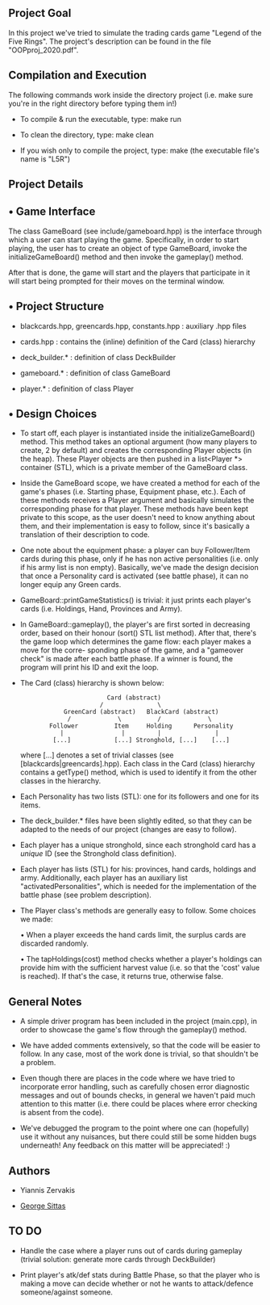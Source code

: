 
Project Goal
------------

In this project we've tried to simulate the trading cards game
"Legend of the Five Rings". The project's description can be
found in the file "OOPproj_2020.pdf".

Compilation and Execution
-------------------------

The following commands work inside the directory project
(i.e. make sure you're in the right directory before typing them in!)

- To compile & run the executable, type: make run
- To clean the directory, type:          make clean

- If you wish only to compile the project, type: make
  (the executable file's name is "L5R")

Project Details
---------------

• Game Interface
  --------------

  The class GameBoard (see include/gameboard.hpp) is the interface through
  which a user can start playing the game. Specifically, in order to start
  playing, the user has to create an object of type GameBoard, invoke the
  initializeGameBoard() method and then invoke the gameplay() method.

  After that is done, the game will start and the players that participate
  in it will start being prompted for their moves on the terminal window.

• Project Structure
  -----------------

  - blackcards.hpp, greencards.hpp, constants.hpp : auxiliary .hpp files
  - cards.hpp : contains the (inline) definition of the Card (class) hierarchy

  - deck_builder.* : definition of class DeckBuilder
  - gameboard.*    : definition of class GameBoard
  - player.*       : definition of class Player

• Design Choices
  --------------

  - To start off, each player is instantiated inside the initializeGameBoard()
    method. This method takes an optional argument (how many players to create,
    2 by default) and creates the corresponding Player objects (in the heap).
    These Player objects are then pushed in a list<Player *> container (STL),
    which is a private member of the GameBoard class.

  - Inside the GameBoard scope, we have created a method for each of the game's
    phases (i.e. Starting phase, Equipment phase, etc.). Each of these methods
    receives a Player argument and basically simulates the corresponding phase
    for that player. These methods have been kept private to this scope, as the
    user doesn't need to know anything about them, and their implementation is
    easy to follow, since it's basically a translation of their description to
    code.

  - One note about the equipment phase: a player can buy Follower/Item cards
    during this phase, only if he has non active personalities (i.e. only if
    his army list is non empty). Basically, we've made the design decision that
    once a Personality card is activated (see battle phase), it can no longer
    equip any Green cards.

  - GameBoard::printGameStatistics() is trivial: it just prints each player's
    cards (i.e. Holdings, Hand, Provinces and Army).

  - In GameBoard::gameplay(), the player's are first sorted in decreasing order,
    based on their honour (sort() STL list method). After that, there's the game
    loop which determines the game flow: each player makes a move for the corre-
    sponding phase of the game, and a "gameover check" is made after each battle
    phase. If a winner is found, the program will print his ID and exit the loop.

  - The Card (class) hierarchy is shown below:

                                Card (abstract)
                              /               \
                    GreenCard (abstract)   BlackCard (abstract)
                     /             \          /             \
                Follower          Item     Holding      Personality
                   |                |         |               |
                 [...]            [...] Stronghold, [...]    [...]

    where [...] denotes a set of trivial classes (see [blackcards|greencards].hpp).
    Each class in the Card (class) hierarchy contains a getType() method, which is
    used to identify it from the other classes in the hierarchy.

  - Each Personality has two lists (STL): one for its followers and one for its
    items.

  - The deck_builder.* files have been slightly edited, so that they can be adapted
    to the needs of our project (changes are easy to follow).

  - Each player has a unique stronghold, since each stronghold card has a _unique_
    ID (see the Stronghold class definition).

  - Each player has lists (STL) for his: provinces, hand cards, holdings and army.
    Additionally, each player has an auxiliary list "activatedPersonalities", which
    is needed for the implementation of the battle phase (see problem description).

  - The Player class's methods are generally easy to follow. Some choices we made:

    • When a player exceeds the hand cards limit, the surplus cards are discarded
      randomly.

    • The tapHoldings(cost) method checks whether a player's holdings can provide
      him with the sufficient harvest value (i.e. so that the 'cost' value is
      reached). If that's the case, it returns true, otherwise false.

General Notes
-------------

- A simple driver program has been included in the project (main.cpp), in order
  to showcase the game's flow through the gameplay() method.

- We have added comments extensively, so that the code will be easier to follow.
  In any case, most of the work done is trivial, so that shouldn't be a problem.

- Even though there are places in the code where we have tried to incorporate
  error handling, such as carefully chosen error diagnostic messages and out
  of bounds checks, in general we haven't paid much attention to this matter
  (i.e. there could be places where error checking is absent from the code).

- We've debugged the program to the point where one can (hopefully) use it without
  any nuisances, but there could still be some hidden bugs underneath!
  Any feedback on this matter will be appreciated! :)
  
Authors
-------

- Yiannis Zervakis

- [George Sittas](https://github.com/GeorgeSittas)


TO DO
-----

- Handle the case where a player runs out of cards during gameplay
  (trivial solution: generate more cards through DeckBuilder)

- Print player's atk/def stats during Battle Phase, so that the
  player who is making a move can decide whether or not he wants
  to attack/defence someone/against someone.
